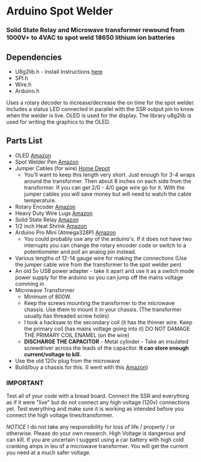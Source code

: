 # Arduino Spot Welder

### Solid State Relay and Microwave transformer rewound from 1000V+ to 4VAC to spot weld 18650 lithium ion batteries

## Dependencies
* U8g2lib.h - Install Instructions [here](https://github.com/olikraus/u8g2/wiki/u8g2install)
* SPI.h
* Wire.h
* Arduino.h

Uses a rotary decoder to increase/decrease the on time for the spot welder. Includes a status LED connected in parallel with the SSR output pin to know when the welder is live. OLED is used for the display. The library u8g2lib is used for writing the graphics to the OLED.

## Parts List

- OLED [Amazon](https://www.amazon.com/gp/product/B00O2LLT30)
- Spot Welder Pen [Amazon](https://www.amazon.com/gp/product/B08R6Y9DNM)
- Jumper Cables (for wire) [Home Depot](https://www.homedepot.com/p/Road-Power-12-ft-8-Gauge-200-Amp-Yellow-Booster-Cables-84458802/309569068?)
  * You'll want to keep this length very short. Just enough for 3-4 wraps around the transformer. Then about 8 inches on each side from the transformer. If you can get 2/0 - 4/0 gage wire go for it. With the jumper cables you will save money but will need to watch the cable temperature.
- Rotary Encoder [Amazon](https://www.amazon.com/gp/product/B06XQTHDRR)
- Heavy Duty Wire Lugs [Amazon](https://www.amazon.com/gp/product/B073Y9RYFM)
- Solid State Relay [Amazon](https://www.amazon.com/gp/product/B08GPB7N2T)
- 1/2 inch Heat Shrink [Amazon](https://www.amazon.com/gp/product/B07FPDBGYH/)
- Arduino Pro Mini (Atmega328P) [Amazon](https://www.amazon.com/HiLetgo-Atmega328P-Replace-ATmega128-Atmega328/dp/B07X2JGS69)
  * You could probably use any of the arduino's. If it does not have two interrupts you can change the rotary encoder code or switch to a potentiometer and poll an analog pin instead.
- Various lengths of 12-14 gauge wire for making the connections (Use the jumper cable wire from the transformer to the spot welder pen)
- An old 5v USB power adapter - take it apart and use it as a switch mode power supply for the arduino so you can jump off the mains voltage comming in
- Microwave Transformer
  * Minimum of 800W.
  * Keep the screws mounting the transformer to the microwave chassis. Use them to mount it in your chassis. (The transformer usually has threaded screw holes)
  * I took a hacksaw to the secondary coil (it has the thinner wire. Keep the primary coil (has mains voltage going into it) DO NOT DAMAGE THE PRIMARY COIL ENAMEL (on the wire)
  * **DISCHARGE THE CAPACITOR** - Metal cylinder - Take an insulated screwdriver across the leads of the capacitor. **It can store enough current/voltage to kill.** 
- Use the old 120v plug from the microwave
- Build/buy a chassis for this. (I went with this [Amazon](https://www.amazon.com/dp/B07ZT9KFBV))

### IMPORTANT ###
Test all of your code with a bread board. Connect the SSR and everything as if it were "live" but do not connect any high voltage (120v) connections yet. Test everything and make sure it is working as intended before you connect the high voltage lines/transformer. 


*NOTICE* I do not take any responsibility for loss of life / property / or otherwise. Please do your own research. High Voltage is dangerous and can kill. If you are uncertain I suggest using a car battery with high cold cranking amps in leu of a microwave transformer. You will get the current you need at a much safer voltage. 
